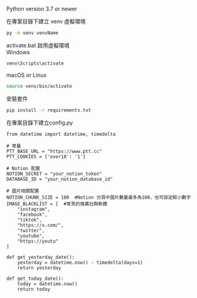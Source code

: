 Python version 3.7 or newer

在專案目錄下建立 venv 虛擬環境
```bash
py -m venv venvName
```

activate.bat 啟用虛擬環境  
Windows
```bash
venv\Scripts\activate
```
macOS or Linux
```bash
source venv/bin/activate
```

安裝套件
```bash
pip install -r requirements.txt
```

在專案目錄下建立config.py
```
from datetime import datetime, timedelta

# 常量
PTT_BASE_URL = "https://www.ptt.cc"
PTT_COOKIES = {'over18': '1'}

# Notion 配置
NOTION_SECRET = "your_notion_token"
DATABASE_ID = "your_notion_database_id"

# 圖片相關配置
NOTION_CHUNK_SIZE = 100  #Notion 分頁中圖片數量最多為100，也可設定較小數字
IMAGE_BLACKLIST = [  #常見的推廣社群軟體
    "instagram",  
    "facebook",  
    "tiktok", 
    "https://x.com/",  
    "twitter",
    "youtube",
    "https://youtu"
]

def get_yesterday_date():
    yesterday = datetime.now() - timedelta(days=1)
    return yesterday

def get_today_date():
    today = datetime.now()
    return today

```
